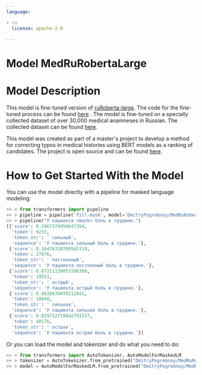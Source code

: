 ```yaml
---
language:

- ru
  license: apache-2.0

---
```


# Model MedRuRobertaLarge

# Model Description

This model is fine-tuned version of [ruRoberta-large](sberbank-ai/ruRoberta-large).
The code for the fine-tuned process can be
found [here](https://github.com/DmitryPogrebnoy/MedSpellChecker/blob/main/spellchecker/ml_ranging/models/med_ru_roberta_large/fine_tune_ru_roberta_large.py)
.
The model is fine-tuned on a specially collected dataset of over 30,000 medical anamneses in Russian.
The collected dataset can be
found [here](https://github.com/DmitryPogrebnoy/MedSpellChecker/blob/main/data/anamnesis/processed/all_anamnesis.csv).

This model was created as part of a master's project to develop a method for correcting typos
in medical histories using BERT models as a ranking of candidates.
The project is open source and can be found [here](https://github.com/DmitryPogrebnoy/MedSpellChecker).

# How to Get Started With the Model

You can use the model directly with a pipeline for masked language modeling:

```python
>> > from transformers import pipeline
>> > pipeline = pipeline('fill-mask', model='DmitryPogrebnoy/MedRuRobertaLarge')
>> > pipeline("У пациента <mask> боль в грудине.")
[{'score': 0.2467374950647354,
  'token': 9233,
  'token_str': ' сильный',
  'sequence': 'У пациента сильный боль в грудине.'},
 {'score': 0.16476310789585114,
  'token': 27876,
  'token_str': ' постоянный',
  'sequence': 'У пациента постоянный боль в грудине.'},
 {'score': 0.07211139053106308,
  'token': 19551,
  'token_str': ' острый',
  'sequence': 'У пациента острый боль в грудине.'},
 {'score': 0.0616639070212841,
  'token': 18840,
  'token_str': ' сильная',
  'sequence': 'У пациента сильная боль в грудине.'},
 {'score': 0.029712719842791557,
  'token': 40176,
  'token_str': ' острая',
  'sequence': 'У пациента острая боль в грудине.'}]
```

Or you can load the model and tokenizer and do what you need to do:

```python
>> > from transformers import AutoTokenizer, AutoModelForMaskedLM
>> > tokenizer = AutoTokenizer.from_pretrained("DmitryPogrebnoy/MedRuRobertaLarge")
>> > model = AutoModelForMaskedLM.from_pretrained("DmitryPogrebnoy/MedRuRobertaLarge")
```


